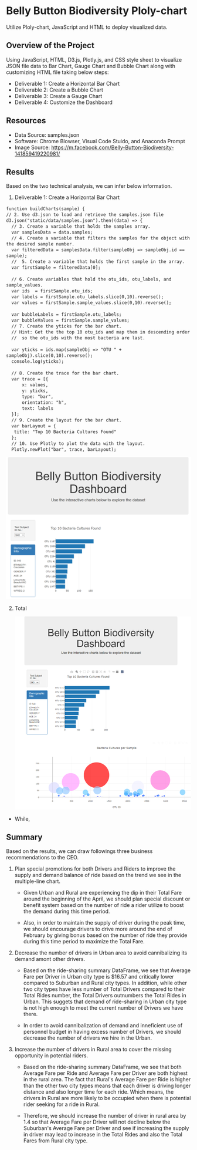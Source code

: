# Belly Button Biodiversity Ploly-chart
Utilize Ploly-chart, JavaScript and HTML to deploy visualized data.

## Overview of the Project
Using JavaScript, HTML, D3.js, Plotly.js, and CSS style sheet to visualize JSON file data to Bar Chart, Gauge Chart and Bubble Chart along with customizing HTML file taking below steps:

- Deliverable 1: Create a Horizontal Bar Chart
- Deliverable 2: Create a Bubble Chart
- Deliverable 3: Create a Gauge Chart
- Deliverable 4: Customize the Dashboard

## Resources
- Data Source: samples.json
- Software: Chrome Blowser, Visual Code Stuido, and Anaconda Prompt
- Image Source: <https://m.facebook.com/Belly-Button-Biodiversity-141859419220981/>

## Results
  Based on the two technical analysis, we can infer below information.
  
  1. Deliverable 1: Create a Horizontal Bar Chart
  ```
  function buildCharts(sample) {
  // 2. Use d3.json to load and retrieve the samples.json file 
  d3.json("static/data/samples.json").then((data) => {
    // 3. Create a variable that holds the samples array. 
    var samplesData = data.samples;
    // 4. Create a variable that filters the samples for the object with the desired sample number.
    var filteredData = samplesData.filter(sampleObj => sampleObj.id == sample);
    //  5. Create a variable that holds the first sample in the array.
    var firstSample = filteredData[0];

    // 6. Create variables that hold the otu_ids, otu_labels, and sample_values.
    var ids  = firstSample.otu_ids;
    var labels = firstSample.otu_labels.slice(0,10).reverse();
    var values = firstSample.sample_values.slice(0,10).reverse();

    var bubbleLabels = firstSample.otu_labels;
    var bubbleValues = firstSample.sample_values;
    // 7. Create the yticks for the bar chart.
    // Hint: Get the the top 10 otu_ids and map them in descending order  
    //  so the otu_ids with the most bacteria are last. 

    var yticks = ids.map(sampleObj => "OTU " + sampleObj).slice(0,10).reverse();
    console.log(yticks);

    // 8. Create the trace for the bar chart. 
    var trace = [{
        x: values,
        y: yticks,
        type: "bar",
        orientation: "h",
        text: labels
    }];
    // 9. Create the layout for the bar chart. 
    var barLayout = {
     title: "Top 10 Bacteria Cultures Found"
    };
    // 10. Use Plotly to plot the data with the layout. 
    Plotly.newPlot("bar", trace, barLayout);
  
  ```
  
   ![](static/images/deliverable1_output.png)
     
  2.  Total 
  
      ![](static/images/deliverable2_output.png)
  
  - While, 
  
## Summary
   Based on the results, we can draw followings three business recommendations to the CEO.

  1. Plan special promotions for both Drivers and Riders to improve the supply and demand balance of ride based on the trend we see in the multiple-line chart.
    
     + Given Urban and Rural are experiencing the dip in their Total Fare around the beginning of the April, we should plan special discount or benefit system based on the number of ride a rider utilize to boost the demand during this time period.

     + Also, in order to maintain the supply of driver during the peak time, we should encourage drivers to drive more around the end of February by giving bonus based on the number of ride they provide during this time period to maximize the Total Fare.
  
  2. Decrease the number of drivers in Urban area to avoid cannibalizing its demand amont other drivers.
    
     + Based on the ride-sharing summary DataFrame, we see that Average Fare per Driver in Urban city type is $16.57 and critically lower compared to Suburban and Rural city types. In addition, while other two city types have less number of Total Drivers compared to their Total Rides number, the Total Drivers outnumbers the Total Rides in Urban. This suggets that demand of ride-sharing in Urban city type is not high enough to meet the current number of Drivers we have there. 

     + In order to avoid cannibalization of demand and inneficient use of personnel budget in having excess number of Drivers, we should decrease the number of drivers we hire in the Urban.

  3. Increase the number of drivers in Rural area to cover the missing opportunity in potential riders.
    
     + Based on the ride-sharing summary DataFrame, we see that both Average Fare per Ride and Average Fare per Driver are both highest in the rural area. The fact that Rural's Average Fare per Ride is higher than the other two city types means that each driver is driving longer distance and also longer time for each ride. Which means, the drivers in Rural are more likely to be occupied when there is potential rider seeking for a ride in Rural. 

     + Therefore, we should increase the number of driver in rural area by 1.4 so that Average Fare per Driver will not decline below the Suburban's Average Fare per Driver and see if increasing the supply in driver may lead to increase in the Total Rides and also the Total Fares from Rural city type.
